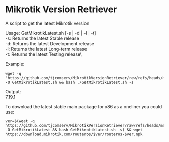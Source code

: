 # Mikrotik Version Retriever
A script to get the latest Mikrotik version

Usage: GetMikrotikLatest.sh [-s | -d | -l | -t]\
  -s: Returns the latest Stable release\
  -d: Returns the latest Development release\
  -l: Returns the latest Long-term release\
  -t: Returns the latest Testing release\

Example:
```
wget -q "https://github.com/tjcomserv/MikrotikVersionRetriever/raw/refs/heads/main/GetMikrotikLatest.sh" -O GetMikrotikLatest.sh && bash ./GetMikrotikLatest.sh -s
```

Output:\
7.19.1

To download the latest stable main package for x86 as a oneliner you could use:

```
ver=$(wget -q https://github.com/tjcomserv/MikrotikVersionRetriever/raw/refs/heads/main/GetMikrotikLatest.sh -O GetMikrotikLatest && bash GetMikrotikLatest.sh -s) && wget https://download.mikrotik.com/routeros/$ver/routeros-$ver.npk
```
